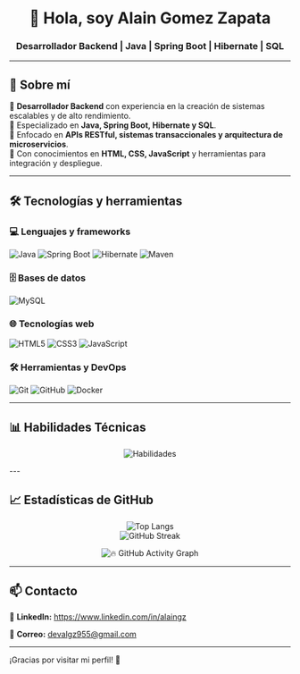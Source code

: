<h1 align="center">👋 Hola, soy Alain Gomez Zapata</h1>
<h3 align="center">Desarrollador Backend | Java | Spring Boot | Hibernate | SQL </h3>

---

## 🚀 Sobre mí  
🔹 **Desarrollador Backend** con experiencia en la creación de sistemas escalables y de alto rendimiento.  
🔹 Especializado en **Java, Spring Boot, Hibernate y SQL**.  
🔹 Enfocado en **APIs RESTful, sistemas transaccionales y arquitectura de microservicios**.  
🔹 Con conocimientos en **HTML, CSS, JavaScript** y herramientas para integración y despliegue.  

---

## 🛠️ Tecnologías y herramientas  

  
### 💻 Lenguajes y frameworks  
![Java](https://img.shields.io/badge/Java-ED8B00?style=for-the-badge&logo=openjdk&logoColor=white)    ![Spring Boot](https://img.shields.io/badge/Spring%20Boot-6DB33F?style=for-the-badge&logo=springboot&logoColor=white)  ![Hibernate](https://img.shields.io/badge/Hibernate-59666C?style=for-the-badge&logo=hibernate&logoColor=white)  ![Maven](https://img.shields.io/badge/Maven-C71A36?style=for-the-badge&logo=apachemaven&logoColor=white)  

### 🗄️ Bases de datos  
![MySQL](https://img.shields.io/badge/MySQL-4479A1?style=for-the-badge&logo=mysql&logoColor=white)  

### 🌐 Tecnologías web  
![HTML5](https://img.shields.io/badge/HTML5-E34F26?style=for-the-badge&logo=html5&logoColor=white)  ![CSS3](https://img.shields.io/badge/CSS3-1572B6?style=for-the-badge&logo=css3&logoColor=white)  ![JavaScript](https://img.shields.io/badge/JavaScript-F7DF1E?style=for-the-badge&logo=javascript&logoColor=black)  

### 🛠️ Herramientas y DevOps  
![Git](https://img.shields.io/badge/Git-F05032?style=for-the-badge&logo=git&logoColor=white)  ![GitHub](https://img.shields.io/badge/GitHub-181717?style=for-the-badge&logo=github&logoColor=white)  ![Docker](https://img.shields.io/badge/Docker-2496ED?style=for-the-badge&logo=docker&logoColor=white)  
 

---

## 📊 Habilidades Técnicas  
<div align="center">
  
![Habilidades](https://github-profile-summary-cards.vercel.app/api/cards/repos-per-language?username=AlainGZ&theme=github_dark)  

</div>
---

## 📈 Estadísticas de GitHub  

<div align="center">
  
 ![Top Langs](https://github-readme-stats.vercel.app/api/top-langs/?username=AlainGZ&layout=compact&theme=tokyonight)  
 ![GitHub Streak](https://github-readme-streak-stats.herokuapp.com/?user=AlainGZ&theme=tokyonight)  


![🔥 GitHub Activity Graph](https://github-readme-activity-graph.vercel.app/graph?username=AlainGZ&theme=tokyo-night)




</div>  

---

## 📫 Contacto  
📩 **LinkedIn:** https://www.linkedin.com/in/alaingz

📧 **Correo:** devalgz955@gmail.com

---

¡Gracias por visitar mi perfil! 🚀  
